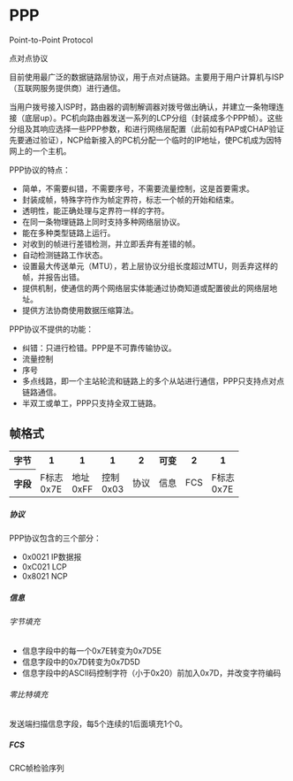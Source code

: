 # PPP

Point-to-Point Protocol

点对点协议

目前使用最广泛的数据链路层协议，用于点对点链路。主要用于用户计算机与ISP（互联网服务提供商）进行通信。

当用户拨号接入ISP时，路由器的调制解调器对拨号做出确认，并建立一条物理连接（底层up）。PC机向路由器发送一系列的LCP分组（封装成多个PPP帧）。这些分组及其响应选择一些PPP参数，和进行网络层配置（此前如有PAP或CHAP验证先要通过验证），NCP给新接入的PC机分配一个临时的IP地址，使PC机成为因特网上的一个主机。

PPP协议的特点：
- 简单，不需要纠错，不需要序号，不需要流量控制，这是首要需求。
- 封装成帧，特殊字符作为帧定界符，标志一个帧的开始和结束。
- 透明性，能正确处理与定界符一样的字符。
- 在同一条物理链路上同时支持多种网络层协议。
- 能在多种类型链路上运行。
- 对收到的帧进行差错检测，并立即丢弃有差错的帧。
- 自动检测链路工作状态。
- 设置最大传送单元（MTU），若上层协议分组长度超过MTU，则丢弃这样的帧，并报告出错。
- 提供机制，使通信的两个网络层实体能通过协商知道或配置彼此的网络层地址。
- 提供方法协商使用数据压缩算法。

PPP协议不提供的功能：
- 纠错：只进行检错。PPP是不可靠传输协议。
- 流量控制
- 序号
- 多点线路，即一个主站轮流和链路上的多个从站进行通信，PPP只支持点对点链路通信。
- 半双工或单工，PPP只支持全双工链路。

## 帧格式

<table>
    <tr>
        <th>字节</th>
        <th>1</th>
        <th>1</th>
        <th>1</th>
        <th>2</th>
        <th>可变</th>
        <th>2</th>
        <th>1</th>
    </tr>
    <tr>
        <th>字段</th>
        <td>F标志<br/>0x7E</td>
        <td>地址<br/>0xFF</td>
        <td>控制<br/>0x03</td>
        <td>协议</td>
        <td>信息</td>
        <td>FCS</td>
        <td>F标志<br/>0x7E</td>
    </tr>
</table>

##### 协议

PPP协议包含的三个部分：
- 0x0021 IP数据报
- 0xC021 LCP
- 0x8021 NCP

##### 信息

###### 字节填充

- 信息字段中的每一个0x7E转变为0x7D5E
- 信息字段中的0x7D转变为0x7D5D
- 信息字段中的ASCII码控制字符（小于0x20）前加入0x7D，并改变字符编码

###### 零比特填充

发送端扫描信息字段，每5个连续的1后面填充1个0。

##### FCS

CRC帧检验序列
